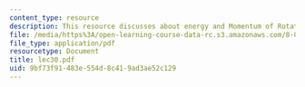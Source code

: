 ```yaml
---
content_type: resource
description: This resource discusses about energy and Momentum of Rotation.
file: /media/https%3A/open-learning-course-data-rc.s3.amazonaws.com/8-01l-physics-i-classical-mechanics-fall-2005/9bf73f91483e554d8c419ad3ae52c129_lec30.pdf
file_type: application/pdf
resourcetype: Document
title: lec30.pdf
uid: 9bf73f91-483e-554d-8c41-9ad3ae52c129
---
```

